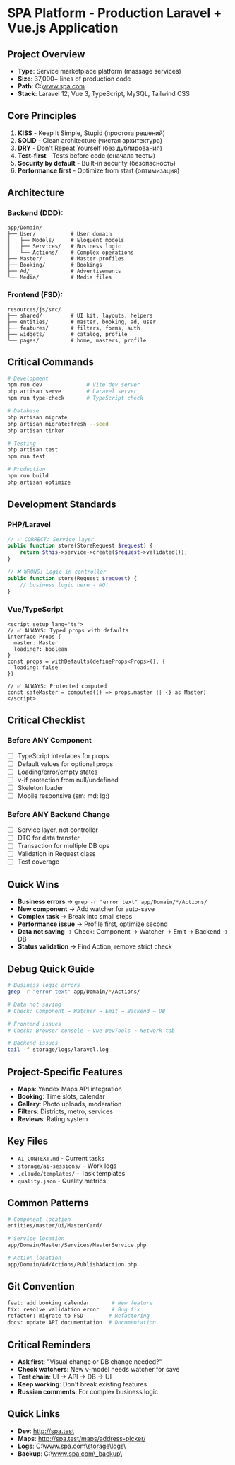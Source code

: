 # SPA Platform - Production Laravel + Vue.js Application

## Project Overview
- **Type**: Service marketplace platform (massage services)
- **Size**: 37,000+ lines of production code
- **Path**: C:\www.spa.com
- **Stack**: Laravel 12, Vue 3, TypeScript, MySQL, Tailwind CSS

## Core Principles
1. **KISS** - Keep It Simple, Stupid (простота решений)
2. **SOLID** - Clean architecture (чистая архитектура)
3. **DRY** - Don't Repeat Yourself (без дублирования)
4. **Test-first** - Tests before code (сначала тесты)
5. **Security by default** - Built-in security (безопасность)
6. **Performance first** - Optimize from start (оптимизация)

## Architecture

### Backend (DDD):
```
app/Domain/
├── User/           # User domain
│   ├── Models/     # Eloquent models
│   ├── Services/   # Business logic
│   └── Actions/    # Complex operations
├── Master/         # Master profiles
├── Booking/        # Bookings
├── Ad/             # Advertisements
└── Media/          # Media files
```

### Frontend (FSD):
```
resources/js/src/
├── shared/         # UI kit, layouts, helpers
├── entities/       # master, booking, ad, user
├── features/       # filters, forms, auth
├── widgets/        # catalog, profile
└── pages/          # home, masters, profile
```

## Critical Commands
```bash
# Development
npm run dev              # Vite dev server
php artisan serve        # Laravel server
npm run type-check       # TypeScript check

# Database
php artisan migrate
php artisan migrate:fresh --seed
php artisan tinker

# Testing
php artisan test
npm run test

# Production
npm run build
php artisan optimize
```

## Development Standards

### PHP/Laravel
```php
// ✅ CORRECT: Service layer
public function store(StoreRequest $request) {
    return $this->service->create($request->validated());
}

// ❌ WRONG: Logic in controller
public function store(Request $request) {
    // business logic here - NO!
}
```

### Vue/TypeScript
```vue
<script setup lang="ts">
// ✅ ALWAYS: Typed props with defaults
interface Props {
  master: Master
  loading?: boolean
}
const props = withDefaults(defineProps<Props>(), {
  loading: false
})

// ✅ ALWAYS: Protected computed
const safeMaster = computed(() => props.master || {} as Master)
</script>
```

## Critical Checklist

### Before ANY Component
- [ ] TypeScript interfaces for props
- [ ] Default values for optional props
- [ ] Loading/error/empty states
- [ ] v-if protection from null/undefined
- [ ] Skeleton loader
- [ ] Mobile responsive (sm: md: lg:)

### Before ANY Backend Change
- [ ] Service layer, not controller
- [ ] DTO for data transfer
- [ ] Transaction for multiple DB ops
- [ ] Validation in Request class
- [ ] Test coverage

## Quick Wins
- **Business errors** → `grep -r "error text" app/Domain/*/Actions/`
- **New component** → Add watcher for auto-save
- **Complex task** → Break into small steps
- **Performance issue** → Profile first, optimize second
- **Data not saving** → Check: Component → Watcher → Emit → Backend → DB
- **Status validation** → Find Action, remove strict check

## Debug Quick Guide
```bash
# Business logic errors
grep -r "error text" app/Domain/*/Actions/

# Data not saving
# Check: Component → Watcher → Emit → Backend → DB

# Frontend issues
# Check: Browser console → Vue DevTools → Network tab

# Backend issues
tail -f storage/logs/laravel.log
```

## Project-Specific Features
- **Maps**: Yandex Maps API integration
- **Booking**: Time slots, calendar
- **Gallery**: Photo uploads, moderation
- **Filters**: Districts, metro, services
- **Reviews**: Rating system

## Key Files
- `AI_CONTEXT.md` - Current tasks
- `storage/ai-sessions/` - Work logs
- `.claude/templates/` - Task templates
- `quality.json` - Quality metrics

## Common Patterns
```bash
# Component location
entities/master/ui/MasterCard/

# Service location
app/Domain/Master/Services/MasterService.php

# Action location
app/Domain/Ad/Actions/PublishAdAction.php
```

## Git Convention
```bash
feat: add booking calendar       # New feature
fix: resolve validation error    # Bug fix
refactor: migrate to FSD        # Refactoring
docs: update API documentation  # Documentation
```

## Critical Reminders
- **Ask first**: "Visual change or DB change needed?"
- **Check watchers**: New v-model needs watcher for save
- **Test chain**: UI → API → DB → UI
- **Keep working**: Don't break existing features
- **Russian comments**: For complex business logic

## Quick Links
- **Dev**: http://spa.test
- **Maps**: http://spa.test/maps/address-picker/
- **Logs**: C:\www.spa.com\storage\logs\
- **Backup**: C:\www.spa.com\_backup\